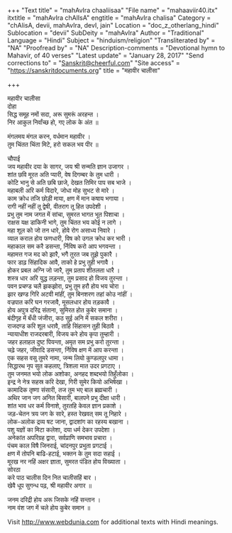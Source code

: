 +++
"Text title" = "mahAvIra chaaliisaa"
"File name" = "mahaaviir40.itx"
itxtitle = "mahAvIra chAlIsA"
engtitle = "mahAvIra chalisa"
Category = "chAlisA, devii, mahAvIra, devI, jain"
Location = "doc_z_otherlang_hindi"
Sublocation = "devii"
SubDeity = "mahAvIra"
Author = "Traditional"
Language = "Hindi"
Subject = "hinduism/religion"
"Transliterated by" = "NA"
"Proofread by" = "NA"
Description-comments = "Devotional hymn to Mahavir, of 40 verses"
"Latest update" = "January 28, 2017"
"Send corrections to" = "Sanskrit@cheerful.com"
"Site access" = "https://sanskritdocuments.org"
title = "महावीर चालीसा"

+++
  
 महावीर चालीसा   
दोहा   
सिद्ध समूह नमों सदा, अरू सुमरूं अरहन्त ।  
निर आकुल निर्वांच्छ हो, गए लोक के अंत ॥  
  
मंगलमय मंगल करन, वर्धमान महावीर ।  
तुम चिंतत चिंता मिटे, हरो सकल भव पीर ॥  
  
चौपाई   
जय महावीर दया के सागर, जय श्री सन्मति ज्ञान उजागर ।  
शांत छवि मूरत अति प्यारी, वेष दिगम्बर के तुम धारी ।  
कोटि भानु से अति छबि छाजे, देखत तिमिर पाप सब भाजे ।  
महाबली अरि कर्म विदारे, जोधा मोह सुभट से मारे ।  
काम क्रोध तजि छोड़ी माया, क्षण में मान कषाय भगाया ।  
रागी नहीं नहीं तू द्वेषी, वीतराग तू हित उपदेशी ।  
प्रभु तुम नाम जगत में सांचा, सुमरत भागत भूत पिशाचा ।  
राक्षस यक्ष डाकिनी भागे, तुम चिंतत भय कोई न लागे ।  
महा शूल को जो तन धारे, होवे रोग असाध्य निवारे ।  
व्याल कराल होय फणधारी, विष को उगल क्रोध कर भारी ।  
महाकाल सम करै डसन्ता, र्निविष करो आप भगवन्ता ।  
महामत्त गज मद को झारै, भगै तुरत जब तुझे पुकारै ।  
फार डाढ़ सिंहादिक आवै, ताको हे प्रभु तुही भगावै ।  
होकर प्रबल अग्नि जो जारै, तुम प्रताप शीतलता धारै ।  
शस्त्र धार अरि युद्ध लड़न्ता, तुम प्रसाद हो विजय तुरन्ता ।  
पवन प्रचण्ड चलै झकझोरा, प्रभु तुम हरौ होय भय चोरा ।  
झार खण्ड गिरि अटवी मांहीं, तुम बिनशरण तहां कोउ नांहीं ।  
वज्रपात करि घन गरजावै, मूसलधार होय तड़कावै ।  
होय अपुत्र दरिद्र संताना, सुमिरत होत कुबेर समाना ।  
बंदीगृह में बँधी जंजीरा, कठ सुई अनि में सकल शरीरा ।  
राजदण्ड करि शूल धरावै, ताहि सिंहासन तुही बिठावै ।  
न्यायाधीश राजदरबारी, विजय करे होय कृपा तुम्हारी ।  
जहर हलाहल दुष्ट पियन्ता, अमृत सम प्रभु करो तुरन्ता ।  
चढ़े जहर, जीवादि डसन्ता, र्निविष क्षण में आप करन्ता ।  
एक सहस वसु तुमरे नामा, जन्म लियो कुण्डलपुर धामा ।  
सिद्धारथ नृप सुत कहलाए, त्रिशला मात उदर प्रगटाए ।  
तुम जनमत भयो लोक अशोका, अनहद शब्दभयो तिहुँलोका ।  
इन्द्र ने नेत्र सहस्र करि देखा, गिरी सुमेर कियो अभिषेखा ।  
कामादिक तृष्णा संसारी, तज तुम भए बाल ब्रह्मचारी ।  
अथिर जान जग अनित बिसारी, बालपने प्रभु दीक्षा धारी ।  
शांत भाव धर कर्म विनाशे, तुरतहि केवल ज्ञान प्रकाशे ।  
जड़-चेतन त्रय जग के सारे, हस्त रेखवत् सम तू निहारे ।  
लोक-अलोक द्रव्य षट जाना, द्वादशांग का रहस्य बखाना ।  
पशु यज्ञों का मिटा कलेशा, दया धर्म देकर उपदेशा ।  
अनेकांत अपरिग्रह द्वारा, सर्वप्राणि समभाव प्रचारा ।  
पंचम काल विषै जिनराई, चांदनपुर प्रभुता प्रगटाई ।  
क्षण में तोपनि बाढि-हटाई, भक्तन के तुम सदा सहाई ।  
मूरख नर नहिं अक्षर ज्ञाता, सुमरत पंडित होय विख्याता ।  
सोरठा   
करे पाठ चालीस दिन नित चालीसहिं बार ।  
खेवै धूप सुगन्ध पढ़, श्री महावीर अगार ॥  
  
जनम दरिद्री होय अरू जिसके नहिं सन्तान ।  
नाम वंश जग में चले होय कुबेर समान ॥  
  
  
Visit http://www.webdunia.com for additional texts with Hindi meanings.  
  
